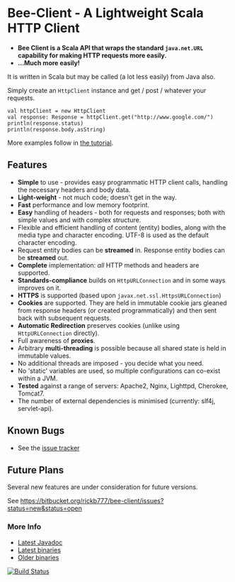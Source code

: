 Bee-Client - A Lightweight Scala HTTP Client
============================================

* **Bee Client is a Scala API that wraps the standard `java.net.URL` capability for making HTTP requests more easily.**
* **...Much more easily!**

It is written in Scala but may be called (a lot less easily) from Java also.

Simply create an `HttpClient` instance and get / post / whatever your requests.

    val httpClient = new HttpClient
    val response: Response = httpClient.get("http://www.google.com/")
    println(response.status)
    println(response.body.asString)

More examples follow in [the tutorial](http://www.bigbeeconsultants.co.uk/content/bee-client/basics).

## Features ##

* **Simple** to use - provides easy programmatic HTTP client calls, handling the necessary headers and body data.
* **Light-weight** - not much code; doesn't get in the way.
* **Fast** performance and low memory footprint.
* **Easy** handling of headers - both for requests and responses; both with simple values and with complex structure.
* Flexible and efficient handling of content (entity) bodies, along with the media type and character encoding. UTF-8 is used as the default character encoding.
* Request entity bodies can be **streamed** in. Response entity bodies can be **streamed** out.
* **Complete** implementation: *all* HTTP methods and headers are supported.
* **Standards-compliance** builds on `HttpURLConnection` and in some ways improves on it.
* **HTTPS** is supported (based upon `javax.net.ssl.HttpsURLConnection`)
* **Cookies** are supported. They are held in immutable cookie jars gleaned from response headers (or created programmatically) and then sent back with subsequent requests.
* **Automatic Redirection** preserves cookies (unlike using `HttpURLConnection` directly).
* Full awareness of **proxies**.
* Arbitrary **multi-threading** is possible because all shared state is held in immutable values.
* No additional threads are imposed - you decide what you need.
* No 'static' variables are used, so multiple configurations can co-exist within a JVM.
* **Tested** against a range of servers: Apache2, Nginx, Lighttpd, Cherokee, Tomcat7.
* The number of external dependencies is minimised (currently: slf4j, servlet-api).

## Known Bugs ##

* See the [issue tracker](https://bitbucket.org/rickb777/bee-client/issues?status=new&status=open "BitBucket IssueTracker for Bee-Client")

## Future Plans ##

Several new features are under consideration for future versions.

See https://bitbucket.org/rickb777/bee-client/issues?status=new&status=open

### More Info ###
* [Latest Javadoc](http://www.bigbeeconsultants.co.uk/docs/bee-client/latest/)
* [Latest binaries](http://dl.bintray.com/rick-beton/maven)
* [Older binaries](http://repo.bigbeeconsultants.co.uk/repo)

[![Build Status](https://drone.io/bitbucket.org/rickb777/bee-client/status.png)](https://drone.io/bitbucket.org/rickb777/bee-client/latest)

